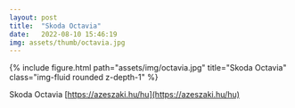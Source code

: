 ```yaml
---
layout: post
title:  "Skoda Octavia"
date:   2022-08-10 15:46:19
img: assets/thumb/octavia.jpg
---
```


<div class="row">
    <div class="col-sm mt-3 mt-md-0">
        {% include figure.html path="assets/img/octavia.jpg" title="Skoda Octavia" class="img-fluid rounded z-depth-1" %}
    </div>
</div>

Skoda Octavia [https://azeszaki.hu/hu](https://azeszaki.hu/hu)